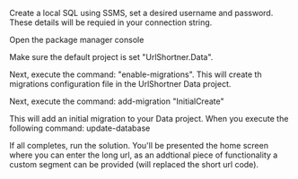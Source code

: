 Create a local SQL using SSMS, set a desired username and password. These details will be requied in your connection string. 

<add name="UrlShortnerDB" connectionString="Data Source=LAPTOP-3DQ8TKOH\MSSQLSERVER03;Initial Catalog=UrlShortner;Integrated Security=False;User ID=UrlShortnerUser;Password=p@55wOrd;MultipleActiveResultSets=True" providerName="System.Data.SqlClient" />

Open the package manager console

Make sure the default project is set "UrlShortner.Data".

Next, execute the command: "enable-migrations". This will create th migrations configuration file in the UrlShortner Data project. 

Next, execute the command: add-migration "InitialCreate"

This will add an initial migration to your Data project. When you execute the following command: update-database


If all completes, run the solution. You'll be presented the home screen where you can enter the long url, as an addtional piece of functionality a custom segment can be provided (will replaced the short url code). 
